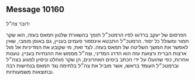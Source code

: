 ## Message 10160

דובר צה"ל:

הפרסום של יעקב ברדוגו לפיו הרמטכ״ל תומך בהשארת שלטון חמאס בעזה, הוא שקר חמור ומשולל כל יסוד. הרמטכ״ל התבטא אינספור פעמים בעניין, גם באופן פומבי, שאין לאפשר את המשך השליטה של חמאס בעזה. לצד זאת, מי שקובע את המדיניות אל מול ארצות הברית ורצועת עזה הוא הדרג המדיני, וצה״ל מממש את ההנחיות בעניין. טענות אחרות, כפי שהועלו על ידי הכתב בימים האחרונים, הן שקר מוחלט וניסיון לפגוע בצה״ל וברמטכ״ל העומד בראשו, אשר מוביל את צה״ל בלחימה נגד חמאס בנחישות רבה ובתוצאות משמעותיות.


